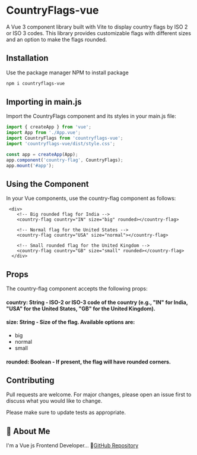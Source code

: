 # CountryFlags-vue
A Vue 3 component library built with Vite to display country flags by ISO 2 or ISO 3 codes. This library provides customizable flags with different sizes and an option to make the flags rounded.

## Installation

Use the package manager NPM to install package

```bash
npm i countryflags-vue
```

## Importing in main.js
Import the CountryFlags component and its styles in your main.js file:

```javascript
import { createApp } from 'vue';
import App from './App.vue';
import CountryFlags from 'countryflags-vue';
import 'countryflags-vue/dist/style.css';

const app = createApp(App);
app.component('country-flag', CountryFlags);
app.mount('#app');
```
## Using the Component
In your Vue components, use the country-flag component as follows:

```vue
 <div>
    <!-- Big rounded flag for India -->
    <country-flag country="IN" size="big" rounded></country-flag>

    <!-- Normal flag for the United States -->
    <country-flag country="USA" size="normal"></country-flag>

    <!-- Small rounded flag for the United Kingdom -->
    <country-flag country="GB" size="small" rounded></country-flag>
  </div>
```
## Props
The country-flag component accepts the following props:

#### country: String - ISO-2 or ISO-3 code of the country (e.g., "IN" for India, "USA" for the United States, "GB" for the United Kingdom).
#### size: String - Size of the flag. Available options are:
- big
- normal
- small
#### rounded: Boolean - If present, the flag will have rounded corners.
## Contributing

Pull requests are welcome. For major changes, please open an issue first
to discuss what you would like to change.

Please make sure to update tests as appropriate.
## 🚀 About Me
I'm a Vue js Frontend Developer...
🚀[GitHub Repository](https://github.com/saikumar001-sky/countryflags-vue)